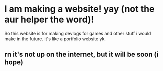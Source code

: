 # I am making a website! yay (not the aur helper the word)!

So this website is for making devlogs for games and other stuff i would make in the future. It's like a portfolio website yk.

## rn it's not up on the internet, but it will be soon (i hope)

